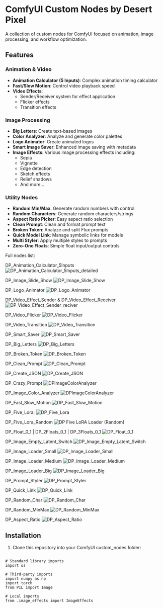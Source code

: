 # ComfyUI Custom Nodes by Desert Pixel

A collection of custom nodes for ComfyUI focused on animation, image processing, and workflow optimization.

## Features

### Animation & Video
- **Animation Calculator (5 Inputs)**: Complex animation timing calculator
- **Fast/Slow Motion**: Control video playback speed
- **Video Effects**: 
  - Sender/Receiver system for effect application
  - Flicker effects
  - Transition effects

### Image Processing
- **Big Letters**: Create text-based images
- **Color Analyzer**: Analyze and generate color palettes
- **Logo Animator**: Create animated logos
- **Smart Image Saver**: Enhanced image saving with metadata
- **Image Effects**: Various image processing effects including:
  - Sepia
  - Vignette
  - Edge detection
  - Sketch effects
  - Relief shadows
  - And more...

### Utility Nodes
- **Random Min/Max**: Generate random numbers with control
- **Random Characters**: Generate random characters/strings
- **Aspect Ratio Picker**: Easy aspect ratio selection
- **Clean Prompt**: Clean and format prompt text
- **Broken Token**: Analyze and split Flux prompts
- **Quick Model Link**: Manage symbolic links for models
- **Multi Styler**: Apply multiple styles to prompts
- **Zero-One Floats**: Simple float input/output controls

Full nodes list:

DP_Animation_Calculator_5Inputs
![DP_Animation_Calculator_5Inputs_detailed](https://github.com/user-attachments/assets/fa45806e-76f5-4d25-a0a5-8b6d494d9f90)

DP_Image_Slide_Show
![DP_Image_Slide_Show](https://github.com/user-attachments/assets/c3001c1e-4d57-46fd-9d0f-4a62109a46dd)

DP_Logo_Animator
![DP_Logo_Animator](https://github.com/user-attachments/assets/d56d6536-ea7a-4819-98b6-cc5c4b19f5f3)

DP_Video_Effect_Sender & DP_Video_Effect_Receiver
![DP_Video_Effect_Sender_reciver](https://github.com/user-attachments/assets/9b2ef2f5-0888-42c8-8c59-978bd2f43b93)

DP_Video_Flicker
![DP_Video_Flicker](https://github.com/user-attachments/assets/ffe900e0-2cac-445e-8b39-64e77d6f6081)

DP_Video_Transition
![DP_Video_Transition](https://github.com/user-attachments/assets/67234ca8-2496-405b-a1a7-3211fb225887)

DP_Smart_Saver
![DP_Smart_Saver](https://github.com/user-attachments/assets/704ed83f-daa9-46aa-aadc-7e89a3943010)

DP_Big_Letters
![DP_Big_Letters](https://github.com/user-attachments/assets/c40205d0-6327-47f3-b9f0-29fb3d048ef8)

DP_Broken_Token
![DP_Broken_Token](https://github.com/user-attachments/assets/f9bfacd1-1b87-4225-ab67-12d5804ef2aa)

DP_Clean_Prompt
![DP_Clean_Prompt](https://github.com/user-attachments/assets/678363ab-5a2d-473f-9132-2487152f588b)

DP_Create_JSON
![DP_Create_JSON](https://github.com/user-attachments/assets/e3c210b5-d718-4b8b-8e9b-c0963497b22b)

DP_Crazy_Prompt
![DPImageColorAnalyzer](https://github.com/user-attachments/assets/b25e622d-151a-4a9f-9275-86398d7ea7f3)

DP_Image_Color_Analyzer
![DPImageColorAnalyzer](https://github.com/user-attachments/assets/bf90ffac-3925-40ed-9873-2ea3a7d42d1c)

DP_Fast_Slow_Motion
![DP_Fast_Slow_Motion](https://github.com/user-attachments/assets/b64a26ea-54ad-421a-a8bf-a573389fbae9)

DP_Five_Lora:
![DP_Five_Lora](https://github.com/user-attachments/assets/7de97607-c5cc-4186-a9c0-250ee55548b4)

DP_Five_Lora_Random
![DP Five LoRA Loader (Random)](https://github.com/user-attachments/assets/1a0fcc29-de16-4efc-bc96-f3d51e94352a)

DP_Float_0_1 | DP_2Floats_0_1 | DP_3Floats_0_1
![DP_Float_0_1](https://github.com/user-attachments/assets/64a249c6-4c48-4dcf-a4ba-ddcb6e70736c)

DP_Image_Empty_Latent_Switch
![DP_Image_Empty_Latent_Switch](https://github.com/user-attachments/assets/04c21510-a1d2-41d6-901c-ad70dd4f8ec6)

DP_Image_Loader_Small
![DP_Image_Loader_Small](https://github.com/user-attachments/assets/14545cb5-6868-4446-b6ec-711bed60c956)

DP_Image_Loader_Medium
![DP_Image_Loader_Medium](https://github.com/user-attachments/assets/5ab0c438-8841-4e1f-b7e2-23ac449d7475)

DP_Image_Loader_Big
![DP_Image_Loader_Big](https://github.com/user-attachments/assets/c76ec189-1634-4972-bdc4-81f32167abe9)

DP_Prompt_Styler
![DP_Prompt_Styler](https://github.com/user-attachments/assets/5a2eec5a-000d-4837-aaf5-f098273d1e2d)

DP_Quick_Link
![DP_Quick_Link](https://github.com/user-attachments/assets/b58b9557-e3be-4639-9958-ea0a901210e8)

DP_Random_Char
![DP_Random_Char](https://github.com/user-attachments/assets/414bfb42-9cef-4aed-afa4-7938449ae6e8)

DP_Random_MinMax
![DP_Random_MinMax](https://github.com/user-attachments/assets/99bb875f-3d9b-462c-b781-0c179077af6c)

DP_Aspect_Ratio
![DP_Aspect_Ratio](https://github.com/user-attachments/assets/514f81d2-3b50-442c-b9e1-d95f93647747)

## Installation

1. Clone this repository into your ComfyUI custom_nodes folder:

```

# Standard library imports
import os

# Third-party imports
import numpy as np
import torch
from PIL import Image

# Local imports
from .image_effects import ImageEffects
